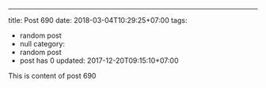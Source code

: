 ---
title: Post 690
date: 2018-03-04T10:29:25+07:00
tags:
  - random post
  - null
category:
  - random post
  - post has 0
updated: 2017-12-20T09:15:10+07:00

This is content of post 690